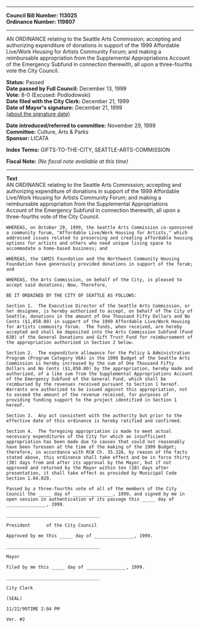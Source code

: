 * * * * *  
  
**Council Bill Number: [](#h0)[](#h2)113025**   
**Ordinance Number: 119807**  
  
* * * * *  
  
AN ORDINANCE relating to the Seattle Arts Commission; accepting and authorizing expenditure of donations in support of the 1999 Affordable Live/Work Housing for Artists Community Forum; and making a reimbursable appropriation from the Supplemental Appropriations Account of the Emergency Subfund in connection therewith, all upon a three-fourths vote the City Council.  
  
**Status:** Passed   
**Date passed by Full Council:** December 13, 1999   
**Vote:** 8-0 (Excused: Podlodowski)   
**Date filed with the City Clerk:** December 21, 1999   
**Date of Mayor's signature:** December 21, 1999   
[(about the signature date)](/~public/approvaldate.htm)   
  
  
**Date introduced/referred to committee:** November 29, 1999   
**Committee:** Culture, Arts & Parks   
**Sponsor:** LICATA   
  
**Index Terms:** GIFTS-TO-THE-CITY, SEATTLE-ARTS-COMMISSION  
  
**Fiscal Note:** *(No fiscal note available at this time)*  
  
* * * * *  
  
**Text**  
    AN ORDINANCE relating to the Seattle Arts Commission; accepting and  
    authorizing expenditure of donations in support of the 1999 Affordable  
    Live/Work Housing for Artists Community Forum; and making a  
    reimbursable appropriation from the Supplemental Appropriations  
    Account of the Emergency Subfund in connection therewith, all upon a  
    three-fourths vote of the City Council.  
  
    WHEREAS, on October 29, 1999, the Seattle Arts Commission co-sponsored  
    a community forum, "Affordable Live/Work Housing for Artists," which  
    addressed issues related to preserving and creating affordable housing  
    options for artists and others who need unique living space to  
    accommodate a home-based business; and  
  
    WHEREAS, the SAMIS Foundation and the Northwest Community Housing  
    Foundation have generously provided donations in support of the forum;  
    and  
  
    WHEREAS, the Arts Commission, on behalf of the City, is pleased to  
    accept said donations; Now, Therefore,  
  
    BE IT ORDAINED BY THE CITY OF SEATTLE AS FOLLOWS:  
  
    Section 1.  The Executive Director of the Seattle Arts Commission, or  
    her designee, is hereby authorized to accept, on behalf of The City of  
    Seattle, donations in the amount of One Thousand Fifty Dollars and No  
    Cents ($1,050.00) in support of the 1999 Affordable Live/Work Housing  
    for Artists community forum.  The funds, when received, are hereby  
    accepted and shall be deposited into the Arts Commission Subfund (Fund  
    630) of the General Donations and Gift Trust Fund for reimbursement of  
    the appropriation authorized in Section 2 below.  
  
    Section 2.  The expenditure allowance for the Policy & Administration  
    Program (Program Category V6A) in the 1999 Budget of the Seattle Arts  
    Commission is hereby increased by the sum of One Thousand Fifty  
    Dollars and No Cents ($1,050.00) by the appropriation, hereby made and  
    authorized, of a like sum from the Supplemental Appropriations Account  
    of the Emergency Subfund of the General Fund, which shall be  
    reimbursed by the revenues received pursuant to Section 1 hereof.  
    Warrants are authorized to be issued against this appropriation, not  
    to exceed the amount of the revenue received, for purposes of  
    providing funding support to the project identified in Section 1  
    hereof.  
  
    Section 3.  Any act consistent with the authority but prior to the  
    effective date of this ordinance is hereby ratified and confirmed.  
  
    Section 4.  The foregoing appropriation is made to meet actual  
    necessary expenditures of the City for which an insufficient  
    appropriation has been made due to causes that could not reasonably  
    have been foreseen at the time of the making of the 1999 Budget;  
    therefore, in accordance with RCW Ch. 35.32A, by reason of the facts  
    stated above, this ordinance shall take effect and be in force thirty  
    (30) days from and after its approval by the Mayor, but if not  
    approved and returned by the Mayor within ten (10) days after  
    presentation, it shall take effect as provided by Municipal Code  
    Section 1.04.020.  
  
    Passed by a three-fourths vote of all of the members of the City  
    Council the _____ day of _______________, 1999, and signed by me in  
    open session in authentication of its passage this _____ day of  
    _______________, 1999.  
  
    ___________________________________  
  
    President      of the City Council  
  
    Approved by me this _____ day of _______________, 1999.  
  
    ___________________________________  
  
    Mayor  
  
    Filed by me this _____ day of _______________, 1999.  
  
    ___________________________________  
  
    City Clerk  
  
    (SEAL)  
  
    11/22/99TIME 2:04 PM  
  
    Ver. #2  
